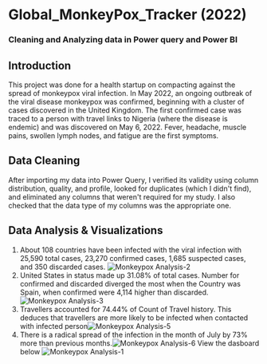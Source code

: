 # Global_MonkeyPox_Tracker (2022)
### Cleaning and Analyzing data in Power query and Power BI
## Introduction
This project was done for a health startup on compacting against the spread of monkeypox viral infection. In May 2022, an ongoing outbreak of the viral disease monkeypox was confirmed, beginning with a cluster of cases discovered in the United Kingdom. The first confirmed case was traced to a person with travel links to Nigeria (where the disease is endemic) and was discovered on May 6, 2022. Fever, headache, muscle pains, swollen lymph nodes, and fatigue are the first symptoms.
## Data Cleaning
After importing my data into Power Query, I verified its validity using column distribution, quality, and profile, looked for duplicates (which I didn't find), and eliminated any columns that weren't required for my study. I also checked that the data type of my columns was the appropriate one.
## Data Analysis & Visualizations
1. About 108 countries have been infected with the viral infection with 25,590 total cases, 23,270 confirmed cases, 1,685 suspected cases, and 350 discarded cases. 
![Monkeypox Analysis-2](https://user-images.githubusercontent.com/115374063/194791089-f007e337-ec3a-4e5f-8b6c-d7c22f1b31e6.png)
2. United States in status made up 31.08% of total cases. Number for confirmed and discarded diverged the most when the Country was Spain, when confirmed were 4,114 higher than discarded.
![Monkeypox Analysis-3](https://user-images.githubusercontent.com/115374063/194791313-d2153463-33b7-4572-b985-02d3c7bb9d7c.png)
3. Travellers accounted for 74.44% of Count of Travel history. This deduces that travellers are more likely to be infected when contacted with infected person![Monkeypox Analysis-5](https://user-images.githubusercontent.com/115374063/194791547-5fe1c3c3-6345-4810-aea8-5acd48faf8ad.png)
4. There is a radical spread of the infection in the month of July by 73% more than previous months.![Monkeypox Analysis-6](https://user-images.githubusercontent.com/115374063/194792042-64fc8a8f-919c-4235-8600-45681822d380.png)
View the dasboard below
![Monkeypox Analysis-1](https://user-images.githubusercontent.com/115374063/194792122-42222dc0-59a1-44d9-9b63-abe8c81509fc.png)
